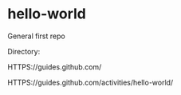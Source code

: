 # hello-world
General first repo

Directory:

HTTPS://guides.github.com/

HTTPS://guides.github.com/activities/hello-world/
